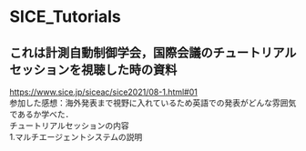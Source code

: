 # SICE_Tutorials

## これは計測自動制御学会，国際会議のチュートリアルセッションを視聴した時の資料

https://www.sice.jp/siceac/sice2021/08-1.html#01
<br>
参加した感想：海外発表まで視野に入れているため英語での発表がどんな雰囲気であるか学べた．<br>
チュートリアルセッションの内容<br>
1.マルチエージェントシステムの説明<br>
